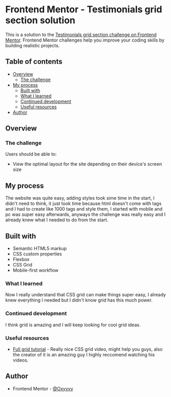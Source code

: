 # Frontend Mentor - Testimonials grid section solution

This is a solution to the [Testimonials grid section challenge on Frontend Mentor](https://www.frontendmentor.io/challenges/testimonials-grid-section-Nnw6J7Un7). Frontend Mentor challenges help you improve your coding skills by building realistic projects.

## Table of contents

- [Overview](#overview)
  - [The challenge](#the-challenge)
- [My process](#my-process)
  - [Built with](#built-with)
  - [What I learned](#what-i-learned)
  - [Continued development](#continued-development)
  - [Useful resources](#useful-resources)
- [Author](#author)

## Overview

### The challenge

Users should be able to:

- View the optimal layout for the site depending on their device's screen size

## My process

The website was quite easy, adding styles took sime time in the start, I didn't need to think, it just took time because html doesn't come with tags and I had to create like 1000 tags and style them, I started with mobile and pc was super easy afterwards, anyways the challenge was really easy and I already knew what I needed to do from the start.

## Built with

- Semantic HTML5 markup
- CSS custom properties
- Flexbox
- CSS Grid
- Mobile-first workflow

### What I learned

Now I really understand that CSS grid can make things super easy, I already knew everything I needed but I didn't know grid has this much power.

### Continued development

I think grid is amazing and I will keep looking for cool grid ideas.

### Useful resources

- [Full grid tutorial](https://youtu.be/RhUuMl3R1PE) - Really nice CSS grid video, might help you guys, also the creator of it is an amazing guy I highly reccomend watching his videos.

## Author

- Frontend Mentor - [@Oxyyyy](https://www.frontendmentor.io/profile/Oxyyyy)
